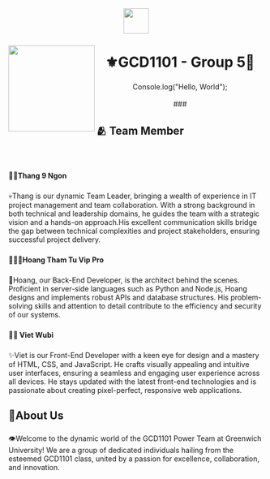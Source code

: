 <div align="center">
  <img height="50" src="https://cdn.haitrieu.com/wp-content/uploads/2022/12/Logo-Truong-Dai-hoc-Greenwich-Viet-Nam.png"  />
</div>

###

<img align="left" height="170" src="https://camo.githubusercontent.com/62da68eb62b1e5f175f7d1f0191dd89a653d7908feb22d37d4a0ab07365d6791/68747470733a2f2f6d656469612e67697068792e636f6d2f6d656469612f4d3967624264396e6244724f5475314d71782f67697068792e676966"  />

###

<h1 align="center">⚜️GCD1101 - Group 5🚀</h1>

###

<p align="center">Console.log("Hello, World");<br><br>
###</p>

###

<h2 align="left">🫂  Team Member</h2>

###

<br clear="both">

<h4 align="left">🤴🏽Thang 9 Ngon</h4>

###

<p align="left">💀Thang is our dynamic Team Leader, bringing a wealth of experience in IT project management and team collaboration. With a strong background in both technical and leadership domains, he guides the team with a strategic vision and a hands-on approach.His excellent communication skills bridge the gap between technical complexities and project stakeholders, ensuring successful project delivery.</p>

###

<h4 align="left">🕵🏽‍♀️Hoang Tham Tu Vip Pro</h4>

###

<p align="left">👾Hoang, our Back-End Developer, is the architect behind the scenes. Proficient in server-side languages such as Python and Node.js, Hoang designs and implements robust APIs and database structures. His problem-solving skills and attention to detail contribute to the efficiency and security of our systems.</p>

###

<h4 align="left">🥷🏽 Viet Wubi</h4>

###

<p align="left">✨Viet is our Front-End Developer with a keen eye for design and a mastery of HTML, CSS, and JavaScript. He crafts visually appealing and intuitive user interfaces, ensuring a seamless and engaging user experience across all devices. He stays updated with the latest front-end technologies and is passionate about creating pixel-perfect, responsive web applications.</p>

###

<h2 align="left">🧾About Us</h2>

###

<p align="left">👁️Welcome to the dynamic world of the GCD1101 Power Team at Greenwich University! We are a group of dedicated individuals hailing from the esteemed GCD1101 class, united by a passion for excellence, collaboration, and innovation.</p>

###
